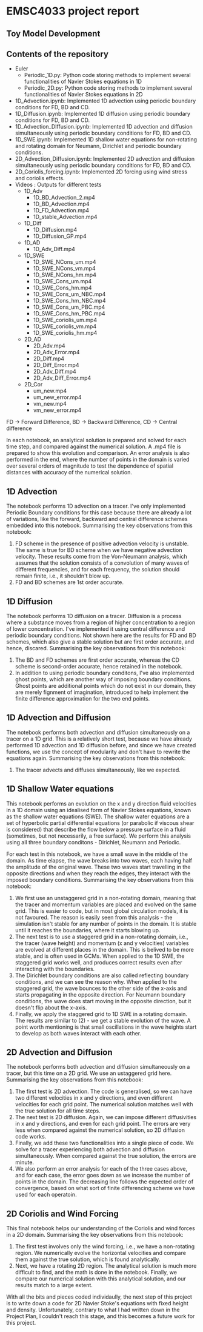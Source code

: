 # EMSC4033 project report

## Toy Model Development

## Contents of the repository

* Euler
  * Periodic_1D.py: Python code storing methods to implement several functionalities of Navier Stokes equations in 1D
  * Periodic_2D.py: Python code storing methods to implement several functionalities of Navier Stokes equations in 2D
* 1D_Advection.ipynb: Implemented 1D advection using periodic boundary conditions for FD, BD and CD.
* 1D_Diffusion.ipynb: Implemented 1D diffusion using periodic boundary conditions for FD, BD and CD.
* 1D_Advection_DIffusion.ipynb: Implemented 1D advection and diffusion simultaneously using periodic boundary conditions for FD, BD and CD.
* 1D_SWE.ipynb: Implemented 1D shallow water equations for non-rotating and rotating domain for Neumann, Dirichlet and periodic boundary conditions.
* 2D_Advection_Diffusion.ipynb: Implemented 2D advection and diffusion simultaneously using periodic boundary conditions for FD, BD and CD.
* 2D_Coriolis_forcing.ipynb: Implemented 2D forcing using wind stress and coriolis effects.
* Videos : Outputs for different tests
  * 1D_Adv
    * 1D_BD_Advection_2.mp4
    * 1D_BD_Advection.mp4
    * 1D_FD_Advection.mp4
    * 1D_stable_Advection.mp4
  * 1D_Diff
    * 1D_Diffusion.mp4
    * 1D_Diffusion_GP.mp4
  * 1D_AD
    * 1D_Adv_Diff.mp4 
  * 1D_SWE
    * 1D_SWE_NCons_um.mp4
    * 1D_SWE_NCons_vm.mp4
    * 1D_SWE_NCons_hm.mp4
    * 1D_SWE_Cons_um.mp4
    * 1D_SWE_Cons_hm.mp4
    * 1D_SWE_Cons_um_NBC.mp4
    * 1D_SWE_Cons_hm_NBC.mp4
    * 1D_SWE_Cons_um_PBC.mp4
    * 1D_SWE_Cons_hm_PBC.mp4
    * 1D_SWE_coriolis_um.mp4
    * 1D_SWE_coriolis_vm.mp4
    * 1D_SWE_coriolis_hm.mp4
  * 2D_AD
    * 2D_Adv.mp4
    * 2D_Adv_Error.mp4
    * 2D_Diff.mp4
    * 2D_Diff_Error.mp4
    * 2D_Adv_Diff.mp4
    * 2D_Adv_Diff_Error.mp4
  * 2D_Cor
    * um_new.mp4
    * um_new_error.mp4 
    * vm_new.mp4
    * vm_new_error.mp4 

FD -> Forward Difference, BD -> Backward Difference, CD -> Central difference

In each notebook, an analytical solution is prepared and solved for each time step, and compared against the numerical solution. A .mp4 file is prepared to show this evolution and comparison. An error analysis is also performed in the end, where the number of points in the domain is varied over several orders of magnitude to test the dependence of spatial distances with accuracy of the numerical solution.

## 1D Advection

The notebook performs 1D advection on a tracer. I've only implemented Periodic Boundary conditions for this case because there are already a lot of variations, like the forward, backward and central difference schemes embedded into this notebook. Summarising the key observations from this notebook:
1. FD scheme in the presence of positive advection velocity is unstable. The same is true for BD scheme when we have negative advection velocity. These results come from the Von-Neumann analysis, which assumes that the solution consists of a convolution of many waves of different frequencies, and for each frequency, the solution should remain finite, i.e., it shouldn't blow up.
2. FD and BD schemes are 1st order accurate.

## 1D Diffusion

The notebook performs 1D diffusion on a tracer. Diffusion is a process where a substance moves from a region of higher concentration to a region of lower concentration. I've implemented it using central difference and periodic boundary conditions. Not shown here are the results for FD and BD schemes, which also give a stable solution but are first order accurate, and hence, discared. Summarising the key observations from this notebook:
1. The BD and FD schemes are first order accurate, whereas the CD scheme is second-order accurate, hence retained in the notebook.
2. In addition to using periodic boundary conditons, I've also implemented ghost points, which are another way of imposing boundary conditions. Ghost points are additional points which do not exist in our domain, they are merely fignment of imagination, introduced to help implement the finite difference approximation for the two end points.

## 1D Advection and Diffusion

The notebook performs both advection and diffusion simultaneously on a tracer on a 1D grid. This is a relatively short test, because we have already performed 1D advection and 1D diffusion before, and since we have created functions, we use the concept of modularity and don't have to rewrite the equations again. Summarising the key observations from this notebook:
1. The tracer advects and diffuses simultaneously, like we expected.

## 1D Shallow Water equations

This notebook performs an evolution on the x and y direction fluid velocities in a 1D domain using an idealised form of Navier Stokes equations, known as the shallow water equations (SWE). The shallow water equations are a set of hyperbolic partial differential equations (or parabolic if viscous shear is considered) that describe the flow below a pressure surface in a fluid (sometimes, but not necessarily, a free surface). We perform this analysis using all three boundary conditons - Dirichlet, Neumann and Periodic. 

For each test in this notebook, we have a small wave in the middle of the domain. As time elapse, the wave breaks into two waves, each having half the amplitude of the original wave. These two waves start travelling in the opposite directions and when they reach the edges, they interact with the imposed boundary conditions. Summarising the key observations from this notebook:
1. We first use an unstaggered grid in a non-rotating domain, meaning that the tracer and momentum variables are placed and evolved on the same grid. This is easier to code, but in most global circulation models, it is not favoured. The reason is easily seen from this analysis - the simulation isn't stable for any number of points in the domain. It is stable until it reaches the boundaries, where it starts blowing up.
2. The next test is to use a staggered grid in a non-rotating domain, i.e., the tracer (wave height) and momentum (x and y velocities) variables are evolved at different places in the domain. This is belived to be more stable, and is often used in GCMs. When applied to the 1D SWE, the staggered grid works well, and produces correct results even after interacting with the boundaries.
3. The Dirichlet boundary conditions are also called reflecting boundary conditions, and we can see the reason why. When applied to the staggered grid, the wave bounces to the other side of the x-axis and starts propagating in the opposite direction. For Neumann boundary conditions, the wave does start moving in the opposite direction, but it doesn't flip about the x-axis.
4. Finally, we apply the staggered grid to 1D SWE in a rotating domaain. The results are similar to (2) - we get a stable evolution of the wave. A point worth mentioning is that small oscillations in the wave heights start to develop as both waves interact with each other.

## 2D Advection and Diffusion

The notebook performs both advection and diffusion simultaneously on a tracer, but this time on a 2D grid. We use an ustaggered grid here. Summarising the key observations from this notebook:
1. The first test is 2D advection. The code is generalised, so we can have two different velocities in x and y directions, and even different velocities for each grid point. The numerical solution matches well with the true solution for all time steps.
2. The next test is 2D diffusion. Again, we can impose different diffusivities in x and y directions, and even for each grid point. The errors are very less when compared against the numerical solution, so 2D diffusion code works.
3. Finally, we add these two functionalities into a single piece of code. We solve for a tracer experiencing both advection and diffusion simultaneously. When compared against the true solution, the errors are minute. 
4. We also perform an error analysis for each of the three cases above, and for each case, the error goes down as we increase the number of points in the domain. The decreasing line follows the expected order of convergence, based on what sort of finite differencing scheme we have used for each operatoin.

## 2D Coriolis and Wind Forcing

This final notebook helps our understanding of the Coriolis and wind forces in a 2D domain. Summarising the key observations from this notebook:
1. The first test involves only the wind forcing, i.e., we have a non-rotating region. We numerically evolve the horizontal velocities and compare them against the true solution, which is found analytically.
2. Next, we have a rotating 2D region. The analytical solution is much more difficult to find, and the math is done in the notebook. Finally, we compare our numerical solution with this analytical solution, and our results match to a large extent.

With all the bits and pieces coded individaully, the next step of this project is to write down a code for 2D Navier Stoke's equations with fixed height and density. Unfortunately, contrary to what I had written down in the Project Plan, I couldn't reach this stage, and this becomes a future work for this project.
